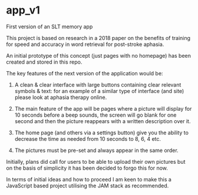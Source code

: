 # app_v1
First version of an SLT memory app

This project is based on research in a 2018 paper on the benefits of training for speed and accuracy in word retrieval for post-stroke aphasia.

An initial prototype of this concept (just pages with no homepage) has been created and stored in this repo. 

The key features of the next version of the application would be:

1. A clean & clear interface with large buttons containing clear relevant symbols & text: for an example of a similar type of interface (and site) please look at aphasia therapy online.

2. The main feature of the app will be pages where a picture will display for 10 seconds before a beep sounds, the screen will go blank for one second and then the picture reappears with a written description over it. 

3. The home page (and others via a settings button) give you the ability to decrease the time as needed from 10 seconds to 8, 6, 4 etc.

4. The pictures must be pre-set and always appear in the same order.

Initially, plans did call for users to be able to upload their own pictures but on the basis of simplicity it has been decided to forgo this for now.

In terms of initial ideas and how to proceed I am keen to make this a JavaScript based project utilising the JAM stack as recommended.
